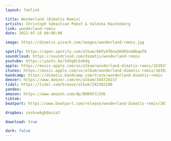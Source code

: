 ```yaml
---
layout: fanlink

title: Wonderland (Dimatis Remix)
artists: Christoph Sebastian Pabst & Valeska Rautenberg
link: wonderland-remix
date: 2022-07-16 00:00:00

image: https://dimatis.yizack.com/images/wonderland-remix.jpg

spotify: https://open.spotify.com/album/6KPy4TDnw5KHOSnmDbqwTO
soundcloud: https://soundcloud.com/dimatis/wonderland-remix
youtube: https://youtu.be/SXUg8LEoKdg
apple: https://music.apple.com/us/album/wonderland-dimatis-remix/1639259678?app=music&ls=1
itunes: https://music.apple.com/us/album/wonderland-dimatis-remix/1639259678?app=itunes&ls=1
bandcamp: https://dimatis.bandcamp.com/track/wonderland-dimatis-remix
deezer: https://www.deezer.com/en/album/344728217
tidal: https://tidal.com/browse/album/242282198
yandex: 
amazon: https://www.amazon.com/dp/B0B957L5X6
tiktok:
beatport: https://www.beatport.com/release/wonderland-dimatis-remix/3836982

dropbox: coshvekgb0azza3

download: true

dark: false
---
```

